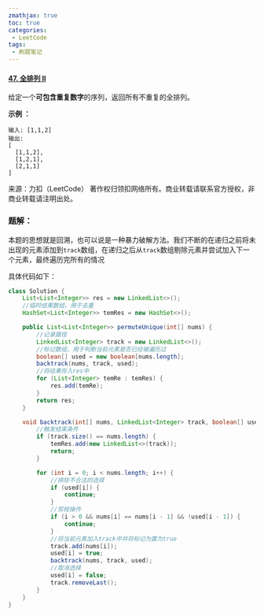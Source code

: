```yaml
---
zmathjax: true
toc: true
categories:
 - LeetCode
tags:
 - 刷题笔记
---
```


#### [47. 全排列 II](https://leetcode-cn.com/problems/permutations-ii/)

给定一个**可包含重复数字**的序列，返回所有不重复的全排列。

<!--more-->

**示例 ：**

```
输入: [1,1,2]
输出:
[
  [1,1,2],
  [1,2,1],
  [2,1,1]
]
```

来源：力扣（LeetCode）
著作权归领扣网络所有。商业转载请联系官方授权，非商业转载请注明出处。

### 题解：

本题的思想就是回溯，也可以说是一种暴力破解方法。我们不断的在递归之前将未出现的元素添加到`track`数组，在递归之后从`track`数组剔除元素并尝试加入下一个元素，最终遍历完所有的情况

具体代码如下：

```java
class Solution {
    List<List<Integer>> res = new LinkedList<>();
    //临时结果数组，用于去重
    HashSet<List<Integer>> temRes = new HashSet<>();

    public List<List<Integer>> permuteUnique(int[] nums) {
        //记录路径
        LinkedList<Integer> track = new LinkedList<>();
        //标记数组，用于判断当前元素是否已经被遍历过
        boolean[] used = new boolean[nums.length];
        backtrack(nums, track, used);
        //将结果存入res中
        for (List<Integer> temRe : temRes) {
            res.add(temRe);
        }
        return res;
    }

    void backtrack(int[] nums, LinkedList<Integer> track, boolean[] used) {
        //触发结束条件
        if (track.size() == nums.length) {
            temRes.add(new LinkedList<>(track));
            return;
        }

        for (int i = 0; i < nums.length; i++) {
            //排除不合法的选择
            if (used[i]) {
                continue;
            }
            //剪枝操作
            if (i > 0 && nums[i] == nums[i - 1] && !used[i - 1]) {
                continue;
            }
            //将当前元素加入track中并将标记为置为true
            track.add(nums[i]);
            used[i] = true;
            backtrack(nums, track, used);
            //取消选择
            used[i] = false;
            track.removeLast();
        }
    }
}
```

